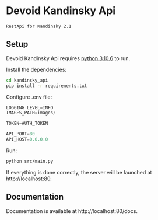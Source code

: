 # Devoid Kandinsky Api
`RestApi for Kandinsky 2.1`
## Setup
Devoid Kandinsky Api requires [python 3.10.6](https://www.python.org/downloads/release/python-3106/) to run.

Install the dependencies:

```sh
cd kandinsky_api
pip install -r requirements.txt
```

Configure .env file:
```python
LOGGING_LEVEL=INFO
IMAGES_PATH=images/

TOKEN=AUTH_TOKEN

API_PORT=80
API_HOST=0.0.0.0
```

Run:

```sh
python src/main.py
```

If everything is done correctly, the server will be launched at http://localhost:80.


## Documentation

Documentation is available at http://localhost:80/docs.